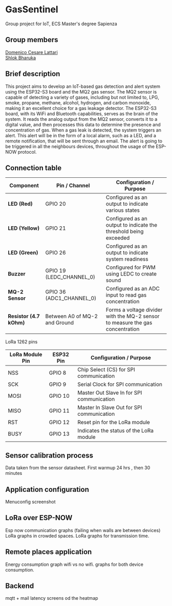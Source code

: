 # GasSentinel
Group project for IoT, ECS Master's degree Sapienza
## Group members
<a href="https://www.linkedin.com/in/domenico-lattari-0947b9225/">Domenico Cesare Lattari</a>  
<a href="https://www.linkedin.com/in/shlok-bharuka-890554222/">Shlok Bharuka</a>  

## Brief description
This project aims to develop an IoT-based gas detection and alert system using the ESP32-S3 board and the MQ2 gas sensor. The MQ2 sensor is capable of detecting a variety of gases, including but not limited to, LPG, smoke, propane, methane, alcohol, hydrogen, and carbon monoxide, making it an excellent choice for a gas leakage detector.
The ESP32-S3 board, with its WiFi and Bluetooth capabilities, serves as the brain of the system. It reads the analog output from the MQ2 sensor, converts it to a digital value, and then processes this data to determine the presence and concentration of gas.
When a gas leak is detected, the system triggers an alert. This alert will be in the form of a local alarm, such as a LED, and a remote notification, that will be sent through an email.
The alert is going to be triggered in all the neighbours devices, throughout the usage of the ESP-NOW protocol.

## Connection table

| Component             | Pin / Channel                  | Configuration / Purpose                  |
|-----------------------|--------------------------------|------------------------------------------|
| **LED (Red)**         | GPIO 20                        | Configured as an output to indicate various states |
| **LED (Yellow)**      | GPIO 21                        | Configured as an output to indicate the threshold being exceeded |
| **LED (Green)**       | GPIO 26                        | Configured as an output to indicate system readiness |
| **Buzzer**            | GPIO 19 (LEDC_CHANNEL_0)       | Configured for PWM using LEDC to create sound |
| **MQ-2 Sensor**       | GPIO 36 (ADC1_CHANNEL_0)       | Configured as an ADC input to read gas concentration |
| **Resistor (4.7 kOhm)** | Between A0 of MQ-2 and Ground | Forms a voltage divider with the MQ-2 sensor to measure the gas concentration |

LoRa 1262 pins

| LoRa Module Pin | ESP32 Pin | Configuration / Purpose                 |
|-----------------|-----------|-----------------------------------------|
| NSS             | GPIO 8    | Chip Select (CS) for SPI communication  |
| SCK             | GPIO 9    | Serial Clock for SPI communication      |
| MOSI            | GPIO 10   | Master Out Slave In for SPI communication |
| MISO            | GPIO 11   | Master In Slave Out for SPI communication |
| RST             | GPIO 12   | Reset pin for the LoRa module           |
| BUSY            | GPIO 13   | Indicates the status of the LoRa module |

## Sensor calibration process
Data taken from the sensor datasheet.
First warmup 24 hrs , then 30 minutes

## Application configuration
Menuconfig screenshot

## LoRa over ESP-NOW
Esp now communication graphs (failing when walls are between devices)
LoRa graphs in crowded spaces.
LoRa graphs for transmission time.

## Remote places application
Energy consumption graph wifi vs no wifi.
graphs for both device consumption.

## Backend
mqtt + mail latency 
screens od the heatmap 




